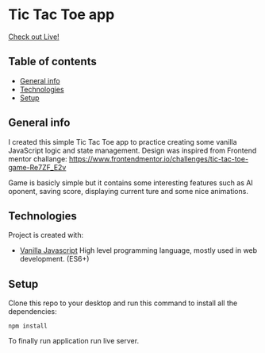 # Tic Tac Toe app

[Check out Live!](https://davcode1234.github.io/Tic-tac-toe/)

## Table of contents

-   [General info](#general-info)
-   [Technologies](#technologies)
-   [Setup](#setup)

## General info

I created this simple Tic Tac Toe app to practice creating some vanilla JavaScript logic and state management. Design was inspired from Frontend mentor challange:  https://www.frontendmentor.io/challenges/tic-tac-toe-game-Re7ZF_E2v

Game is basicly simple but it contains some interesting features such as AI oponent, saving score, displaying current ture and some nice animations.

## Technologies

Project is created with:

-   [Vanilla Javascript](https://javascript.info/) High level programming language, mostly used in web development. (ES6+)


## Setup

Clone this repo to your desktop and run this command to install all the dependencies:

```
npm install
```

To finally run application run live server.


